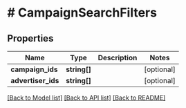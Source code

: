 # # CampaignSearchFilters

## Properties

Name | Type | Description | Notes
------------ | ------------- | ------------- | -------------
**campaign_ids** | **string[]** |  | [optional]
**advertiser_ids** | **string[]** |  | [optional]

[[Back to Model list]](../../README.md#models) [[Back to API list]](../../README.md#endpoints) [[Back to README]](../../README.md)
